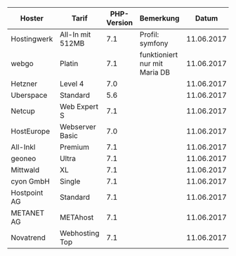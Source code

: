 | Hoster       | Tarif            | PHP-Version | Bemerkung                     | Datum      |
|--------------|------------------|-------------|-------------------------------|------------|
| Hostingwerk  | All-In mit 512MB | 7.1         | Profil: symfony               | 11.06.2017 |
| webgo        | Platin           | 7.1         | funktioniert nur mit Maria DB | 11.06.2017 |
| Hetzner      | Level 4          | 7.0         |                               | 11.06.2017 |
| Uberspace    | Standard         | 5.6         |                               | 11.06.2017 |
| Netcup       | Web Expert S     | 7.1         |                               | 11.06.2017 |
| HostEurope   | Webserver Basic  | 7.0         |                               | 11.06.2017 |
| All-Inkl     | Premium          | 7.1         |                               | 11.06.2017 |
| geoneo       | Ultra            | 7.1         |                               | 11.06.2017 |
| Mittwald     | XL               | 7.1         |                               | 11.06.2017 |
| cyon GmbH    | Single           | 7.1         |                               | 11.06.2017 |
| Hostpoint AG | Standard         | 7.1         |                               | 11.06.2017 |
| METANET AG   | METAhost         | 7.1         |                               | 11.06.2017 |
| Novatrend    | Webhosting Top   | 7.1         |                               | 11.06.2017 |